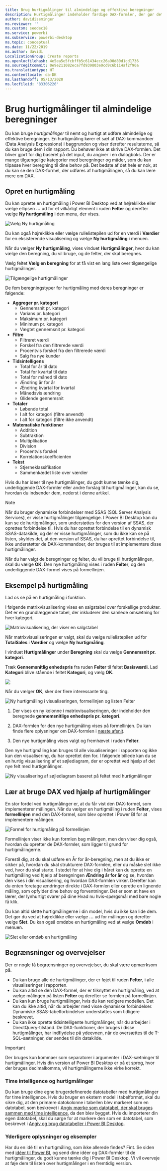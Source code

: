 ```yaml
---
title: Brug hurtigmålinger til almindelige og effektive beregninger
description: Hurtigmålinger indeholder færdige DAX-formler, der gør det nemt at udføre de mest almindelige beregninger.
author: davidiseminger
ms.reviewer: ''
ms.custom: seodec18
ms.service: powerbi
ms.subservice: powerbi-desktop
ms.topic: conceptual
ms.date: 11/22/2019
ms.author: davidi
LocalizationGroup: Create reports
ms.openlocfilehash: 4e5ea5e5fcbffb5c61434ecc26a90d80d1cd1736
ms.sourcegitcommit: 0e9e211082eca7fd939803e0cd9c6b114af2f90a
ms.translationtype: HT
ms.contentlocale: da-DK
ms.lasthandoff: 05/13/2020
ms.locfileid: "83306226"
---
```

# <a name="use-quick-measures-for-common-calculations"></a>Brug hurtigmålinger til almindelige beregninger
Du kan bruge *hurtigmålinger* til nemt og hurtigt at udføre almindelige og effektive beregninger. En hurtigmåling kører et sæt af DAX-kommandoer (Data Analysis Expressions) i baggrunden og viser derefter resultaterne, så du kan bruge dem i din rapport. Du behøver ikke at skrive DAX-formlen. Det bliver gjort for dig baseret på det input, du angiver i en dialogboks. Der er mange tilgængelige kategorier med beregninger og måder, som du kan tilpasse hver beregning til dine behov på. Det bedste af det hele er nok, at du kan se den DAX-formel, der udføres af hurtigmålingen, så du kan lære mere om DAX.

## <a name="create-a-quick-measure"></a>Opret en hurtigmåling

Du kan oprette en hurtigmåling i Power BI Desktop ved at højreklikke eller vælge ellipsen **...** ud for et vilkårligt element i ruden **Felter** og derefter vælge **Ny hurtigmåling** i den menu, der vises. 

![Vælg Ny hurtigmåling](media/desktop-quick-measures/quick-measures_01.png)

Du kan også højreklikke eller vælge rullelistepilen ud for en værdi i **Værdier** for en eksisterende visualisering og vælge **Ny hurtigmåling** i menuen. 

Når du vælger **Ny hurtigmåling**, vises vinduet **Hurtigmålinger**, hvor du kan vælge den beregning, du vil bruge, og de felter, der skal beregnes. 

Vælg feltet **Vælg en beregning** for at få vist en lang liste over tilgængelige hurtigmålinger. 

![Tilgængelige hurtigmålinger](media/desktop-quick-measures/quick-measures_04.png)

De fem beregningstyper for hurtigmåling med deres beregninger er følgende:

* **Aggreger pr. kategori**
  * Gennemsnit pr. kategori
  * Varians pr. kategori
  * Maksimum pr. kategori
  * Minimum pr. kategori
  * Vægtet gennemsnit pr. kategori
* **Filtre**
  * Filtreret værdi
  * Forskel fra den filtrerede værdi
  * Procentvis forskel fra den filtrerede værdi
  * Salg fra nye kunder
* **Tidsintelligens**
  * Total for år til dato
  * Total for kvartal til dato
  * Total for måned til dato
  * Ændring år for år
  * Ændring kvartal for kvartal
  * Månedsvis ændring
  * Glidende gennemsnit
* **Totaler**
  * Løbende total
  * I alt for kategori (filtre anvendt)
  * I alt for kategori (filtre ikke anvendt)
* **Matematiske funktioner**
  * Addition
  * Subtraktion
  * Multiplikation
  * Division
  * Procentvis forskel
  * Korrelationskoefficienten
* **Tekst**
  * Stjerneklassifikation
  * Sammenkædet liste over værdier

Hvis du har ideer til nye hurtigmålinger, du godt kunne tænke dig, underliggende DAX-formler eller andre forslag til hurtigmålinger, kan du se, hvordan du indsender dem, nederst i denne artikel.

> [!NOTE]
> Når du bruger dynamiske forbindelser med SSAS (SQL Server Analysis Services), er visse hurtigmålinger tilgængelige. I Power BI Desktop kan du kun se de hurtigmålinger, som understøttes for den version af SSAS, der oprettes forbindelse til. Hvis du har oprettet forbindelse til en dynamisk SSAS-datakilde, og der er visse hurtigmålinger, som du ikke kan se på listen, skyldes det, at den version af SSAS, du har oprettet forbindelse til, ikke understøtter de DAX-kommandoer, der bruges til at implementere disse hurtigmålinger.

Når du har valgt de beregninger og felter, du vil bruge til hurtigmålingen, skal du vælge **OK**. Den nye hurtigmåling vises i ruden **Felter**, og den underliggende DAX-formel vises på formellinjen. 

## <a name="quick-measure-example"></a>Eksempel på hurtigmåling
Lad os se på en hurtigmåling i funktion.

I følgende matrixvisualisering vises en salgstabel over forskellige produkter. Det er en grundlæggende tabel, der inkluderer den samlede omsætning for hver kategori.

![Matrixvisualisering, der viser en salgstabel](media/desktop-quick-measures/quick-measures_05.png)

Når matrixvisualiseringen er valgt, skal du vælge rullelistepilen ud for **TotalSales** i **Værdier** og vælge **Ny hurtigmåling**. 

I vinduet **Hurtigmålinger** under **Beregning** skal du vælge **Gennemsnit pr. kategori**. 

Træk **Gennemsnitlig enhedspris** fra ruden **Felter** til feltet **Basisværdi**. Lad **Kategori** blive stående i feltet **Kategori**, og vælg **OK**. 

![](media/desktop-quick-measures/quick-measures_06.png)

Når du vælger **OK**, sker der flere interessante ting.

![Ny hurtigmåling i visualiseringen, formellinjen og listen Felter](media/desktop-quick-measures/quick-measures_07.png)

1. Der vises en ny kolonne i matrixvisualiseringen, der indeholder den beregnede **gennemsnitlige enhedspris pr. kategori**.
   
2. DAX-formlen for den nye hurtigmåling vises på formellinjen. Du kan finde flere oplysninger om DAX-formlen i [næste afsnit](#learn-dax-by-using-quick-measures).
   
3. Den nye hurtigmåling vises valgt og fremhævet i ruden **Felter**. 

Den nye hurtigmåling kan bruges til alle visualiseringer i rapporten og ikke kun den visualisering, du har oprettet den for. I følgende billede kan du se en hurtig visualisering af et søjlediagram, der er oprettet ved hjælp af det nye felt med hurtigmålinger.

![Ny visualisering af søjlediagram baseret på feltet med hurtigmålinger](media/desktop-quick-measures/quick-measures_09.png)

## <a name="learn-dax-by-using-quick-measures"></a>Lær at bruge DAX ved hjælp af hurtigmålinger
En stor fordel ved hurtigmålinger er, at du får vist den DAX-formel, som implementerer målingen. Når du vælger en hurtigmåling i ruden **Felter**, vises **formellinjen** med den DAX-formel, som blev oprettet i Power BI for at implementere målingen.

![Formel for hurtigmåling på formellinjen](media/desktop-quick-measures/quick-measures_10.png)

Formellinjen viser ikke kun formlen bag målingen, men den viser dig også, hvordan du opretter de DAX-formler, som ligger til grund for hurtigmålingerne.

Forestil dig, at du skal udføre en År for år-beregning, men at du ikke er sikker på, hvordan du skal strukturere DAX-formlen, eller du måske slet ikke ved, hvor du skal starte. I stedet for at hive dig i håret kan du oprette en hurtigmåling ved hjælp af beregningen **Ændring år for år** og se, hvordan den vises i din visualisering, og hvordan DAX-formlen virker. Derefter kan du enten foretage ændringer direkte i DAX-formlen eller oprette en lignende måling, som opfylder dine behov og forventninger. Det er som at have en lærer, der lynhurtigt svarer på dine Hvad nu hvis-spørgsmål med bare nogle få klik. 

Du kan altid slette hurtigmålingerne i din model, hvis du ikke kan lide dem. Det gør du ved at højreklikke eller vælge **...** ud for målingen og derefter vælge **Slet**. Du kan også omdøbe en hurtigmåling ved at vælge **Omdøb** i menuen. 

![Slet eller omdøb en hurtigmåling](media/desktop-quick-measures/quick-measures_11.png)

## <a name="limitations-and-considerations"></a>Begrænsninger og overvejelser
Der er nogle få begrænsninger og overvejelser, du skal være opmærksom på.

- Du kan bruge alle de hurtigmålinger, der er føjet til ruden **Felter**, i alle visualiseringer i rapporten.
- Du kan altid se den DAX-formel, der er tilknyttet en hurtigmåling, ved at vælge målingen på listen **Felter** og derefter se formlen på formellinjen.
- Du kan kun bruge hurtigmålinger, hvis du kan redigere modellen. Det kan du ikke altid, når du arbejder med visse dynamiske forbindelser. Dynamiske SSAS-tabelforbindelser understøttes som tidligere beskrevet.
- Du kan ikke oprette tidsintelligente hurtigmålinger, når du arbejder i DirectQuery-tilstand. De DAX-funktioner, der bruges i disse hurtigmålinger, har indflydelse på ydeevnen, når de oversættes til de T-SQL-sætninger, der sendes til din datakilde.

> [!IMPORTANT]
> Der bruges kun kommaer som separatorer i argumenter i DAX-sætninger til hurtigmålinger. Hvis din version af Power BI Desktop er på et sprog, hvor der bruges decimalkomma, vil hurtigmålingerne ikke virke korrekt.

### <a name="time-intelligence-and-quick-measures"></a>Time intelligence og hurtigmålinger
Du kan bruge dine egne brugerdefinerede datotabeller med hurtigmålinger for time intelligence. Hvis du bruger en ekstern model i tabelformat, skal du sikre dig, at den primære datokolonne i tabellen blev markeret som en datotabel, som beskrevet i [Angiv mærke som datotabel, der skal bruges sammen med time intelligence](https://docs.microsoft.com/sql/analysis-services/tabular-models/specify-mark-as-date-table-for-use-with-time-intelligence-ssas-tabular), da den blev bygget. Hvis du importerer din egen datotabel, skal du sørge for at markere den som en datotabel, som beskrevet i [Angiv og brug datotabeller i Power BI Desktop](desktop-date-tables.md).

### <a name="additional-information-and-examples"></a>Yderligere oplysninger og eksempler
Har du en idé til en hurtigmåling, som ikke allerede findes? Fint. Se siden med [idéer til Power BI](https://go.microsoft.com/fwlink/?linkid=842906), og send dine idéer og DAX-formler til de hurtigmålinger, du godt kunne tænke dig i Power BI Desktop. Vi vil overveje at føje dem til listen over hurtigmålinger i en fremtidig version.

